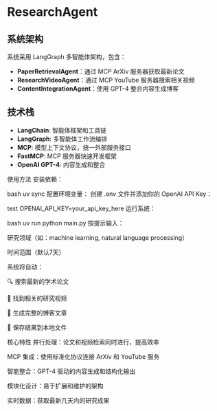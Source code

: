 # ResearchAgent


## 系统架构

系统采用 LangGraph 多智能体架构，包含：

- **PaperRetrievalAgent**：通过 MCP ArXiv 服务器获取最新论文
- **ResearchVideoAgent**：通过 MCP YouTube 服务器搜索相关视频
- **ContentIntegrationAgent**：使用 GPT-4 整合内容生成博客

## 技术栈

- **LangChain**: 智能体框架和工具链
- **LangGraph**: 多智能体工作流编排
- **MCP**: 模型上下文协议，统一外部服务接口
- **FastMCP**: MCP 服务器快速开发框架
- **OpenAI GPT-4**: 内容生成和整合


使用方法
安装依赖：

bash
uv sync
配置环境变量：
创建 .env 文件并添加你的 OpenAI API Key：

text
OPENAI_API_KEY=your_api_key_here
运行系统：

bash
uv run python main.py
按提示输入：

研究领域（如：machine learning, natural language processing）

时间范围（默认7天）

系统将自动：

🔍 搜索最新的学术论文

🎥 找到相关的研究视频

📝 生成完整的博客文章

💾 保存结果到本地文件

核心特性
并行处理：论文和视频检索同时进行，提高效率

MCP 集成：使用标准化协议连接 ArXiv 和 YouTube 服务

智能整合：GPT-4 驱动的内容生成和结构化输出

模块化设计：易于扩展和维护的架构

实时数据：获取最新几天内的研究成果